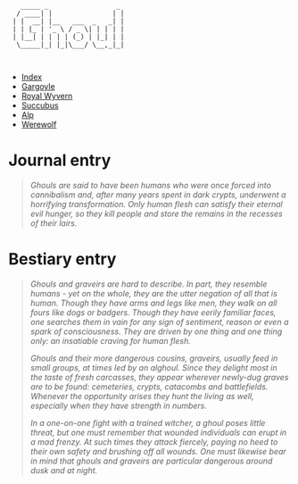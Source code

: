 ```
   _____ _                 _ 
  / ____| |               | |
 | |  __| |__   ___  _   _| |
 | | |_ | '_ \ / _ \| | | | |
 | |__| | | | | (_) | |_| | |
  \_____|_| |_|\___/ \__,_|_|
                             
                             
```

* [Index](index.md)
* [Gargoyle](gargoyle.md)
* [Royal Wyvern](royal_wyvern.md)
* [Succubus](succubus.md)
* [Alp](alp.md)
* [Werewolf](werewolf.md)

# Journal entry
> *Ghouls are said to have been humans who were once forced into cannibalism and,
> after many years spent in dark crypts, underwent a horrifying transformation.
> Only human flesh can satisfy their eternal evil hunger, so they kill people and
> store the remains in the recesses of their lairs.*

# Bestiary entry
> *Ghouls and graveirs are hard to describe. In part, they resemble humans - yet
> on the whole, they are the utter negation of all that is human. Though they
> have arms and legs like men, they walk on all fours like dogs or badgers.
> Though they have eerily familiar faces, one searches them in vain for any sign
> of sentiment, reason or even a spark of consciousness. They are driven by one
> thing and one thing only: an insatiable craving for human flesh.*
> 
> *Ghouls and their more dangerous cousins, graveirs, usually feed in small
> groups, at times led by an alghoul. Since they delight most in the taste of
> fresh carcasses, they appear wherever newly-dug graves are to be found:
> cemeteries, crypts, catacombs and battlefields. Whenever the opportunity arises
> they hunt the living as well, especially when they have strength in numbers.*
> 
> *In a one-on-one fight with a trained witcher, a ghoul poses little threat, but
> one must remember that wounded individuals can erupt in a mad frenzy. At such
> times they attack fiercely, paying no heed to their own safety and brushing off
> all wounds. One must likewise bear in mind that ghouls and graveirs are
> particular dangerous around dusk and at night.*
